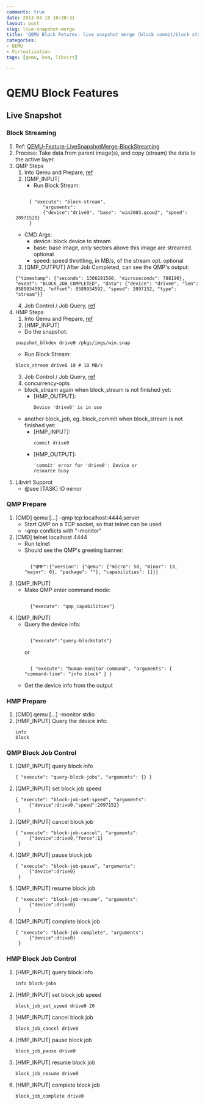 ```yaml
---
comments: true
date: 2013-04-18 10:30:31
layout: post
slug: live-snapshot-merge
title: 'QEMU Block Fetures: live snapshot merge (block commit/block stream)'
categories:
- QEMU
- Virtualization
tags: [qemu, kvm, libvirt]

---
```


# QEMU Block Features

## Live Snapshot

### Block Streaming

1. Ref: [QEMU-Feature-LiveSnapshotMerge-BlockStreaming](http://wiki.qemu.org/Features/Snapshots#Block_Streaming)
2. Process: Take data from parent image(s), and copy (stream) the data to the active layer.
3. QMP Steps
    1. Into Qemu and Prepare, [ref](#qmp_prepare)
    2. [QMP_INPUT]
        * Run Block Stream:
      <pre><code>
    	{ "execute": "block-stream",
    	     "arguments": 
    	     {"device":"drive0", "base": "win2003.qcow2", "speed": 20971520} 
    	}</code></pre>
	* CMD Args:
	    * device: block device to stream
	    * base: base image, only sectors above this image are streamed. optional
	    * speed: speed throttling, in MB/s, of the stream opt. optional
    3. [QMP_OUTPUT] After Job Completed, can see the QMP's output:
	<pre><code>{"timestamp": {"seconds": 1366281580, "microseconds": 788190}, "event": "BLOCK_JOB_COMPLETED", "data": {"device": "drive0", "len": 8589934592, "offset": 8589934592, "speed": 2097152, "type": "stream"}}</code></pre>
    4. Job Control / Job Query, [ref](#qmp_block_job_ctl)
4. HMP Steps 
    1. Into Qemu and Prepare, [ref](#hmp_prepare)
    2. [HMP_INPUT]
	* Do the snapshot:
	<pre><code>snapshot_blkdev drive0 /pkgs/imgs/win.snap</code></pre>
	* Run Block Stream:
	<pre><code>block_stream drive0 10 # 10 MB/s</code></pre>
    3. Job Control / Job Query, [ref](#hmp_block_job_ctl)
    4. concurrency-opts
	* block_stream again when block_stream is not finished yet:
	    * [HMP_OUTPUT]: <pre><code>Device 'drive0' is in use</code></pre>
	* another block_job, eg. block_commit when block_stream is not finished yet:
	    * [HMP_INPUT]: <pre><code>commit drive0</code></pre>
	    * [HMP_OUTPUT]: <pre><code>'commit' error for 'drive0': Device or resource busy</code></pre>
5. Libvirt Supprot
    * @see [TASK] IO mirror

### <a id="qmp_prepare"></a>QMP Prepare
1. [CMD] qemu [...] -qmp tcp:localhost:4444,server
    * Start QMP on a TCP socket, so that telnet can be used
    * -qmp conflicts with "-monitor"
2. [CMD] telnet localhost 4444
    * Run telnet
    * Should see the QMP's greeting banner:
    	<pre><code>
    	{"QMP":{"version": {"qemu": {"micro": 50, "minor": 13, "major": 0}, "package": ""}, "capabilities": []}} </code></pre>
3. [QMP_INPUT] 
    * Make QMP enter command mode:
    	<pre><code>
    	{"execute": "qmp_capabilities"}</code></pre>
4. [QMP_INPUT]
    * Query the device info:
    	<pre><code>
    	{"execute":"query-blockstats"} </code></pre>
    	or
    	<pre><code>
    	{ "execute": "human-monitor-command", "arguments": { "command-line": "info block" } } </code></pre>
    * Get the device info from the output

### <a id="hmp_prepare"></a> HMP Prepare
1. [CMD] qemu [...] -monitor stdio
2. [HMP_INPUT] Query the device info:
    	<pre><code>info block</code></pre>

### <a id="qmp_block_job_ctl"></a> QMP Block Job Control
1. [QMP_INPUT] query block info
	<pre><code>{ "execute": "query-block-jobs", "arguments": {} }</code></pre>
2. [QMP_INPUT] set block job speed
	<pre><code>{ "execute": "block-job-set-speed", "arguments": 
	    {"device":drive0,"speed":2097152} 
	}</code></pre>
3. [QMP_INPUT] cancel block job
	<pre><code>{ "execute": "block-job-cancel", "arguments": 
	    {"device":drive0,"force":1} 
	}</code></pre>
4. [QMP_INPUT] pause block job
	<pre><code>{ "execute": "block-job-pause", "arguments": 
	    {"device":drive0} 
	}</code></pre>
5. [QMP_INPUT] resume block job
	<pre><code>{ "execute": "block-job-resume", "arguments": 
	    {"device":drive0} 
	}</code></pre>
6. [QMP_INPUT] complete block job
	<pre><code>{ "execute": "block-job-complete", "arguments": 
	    {"device":drive0} 
	}</code></pre>

### <a id="hmp_block_job_ctl"></a> HMP Block Job Control
1. [HMP_INPUT] query block info
	<pre><code>info block-jobs</code></pre>
2. [HMP_INPUT] set block job speed
	<pre><code>block_job_set_speed drive0 20</code></pre>
3. [HMP_INPUT] cancel block job
	<pre><code>block_job_cancel drive0</code></pre>
4. [HMP_INPUT] pause block job
	<pre><code>block_job_pause drive0</code></pre>
5. [HMP_INPUT] resume block job
	<pre><code>block_job_resume drive0</code></pre>
6. [HMP_INPUT] complete block job
	<pre><code>block_job_complete drive0</code></pre>
